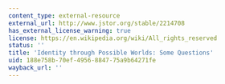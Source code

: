 ```yaml
---
content_type: external-resource
external_url: http://www.jstor.org/stable/2214708
has_external_license_warning: true
license: https://en.wikipedia.org/wiki/All_rights_reserved
status: ''
title: 'Identity through Possible Worlds: Some Questions'
uid: 188e758b-70ef-4956-8847-75a9b64271fe
wayback_url: ''
---
```

